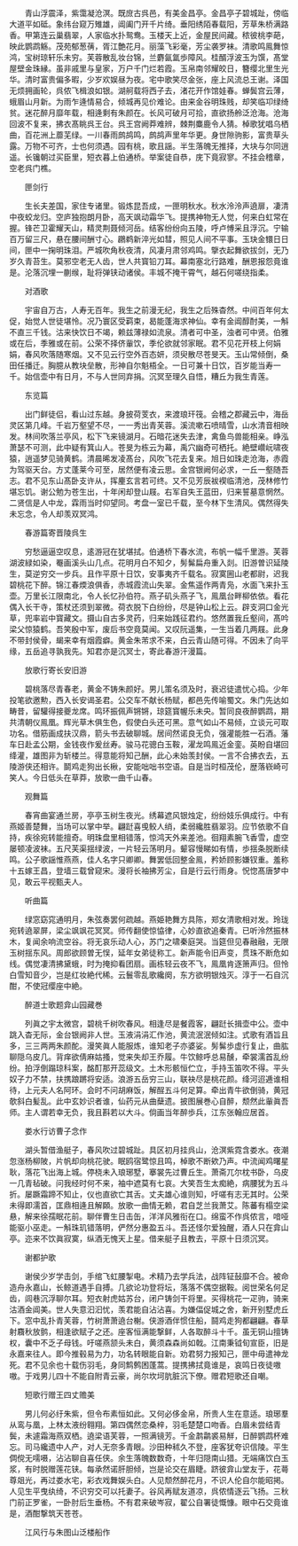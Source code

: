 <!-- { "loadSidebar": true } -->
　　青山浮震泽，紫霭凝沧溟。既庻古呉邑，有美金昌亭。金昌亭子碧城趾，傍临大道平如砥。象纬台窥万雉雄，阊阖门开千片绮。垂阳绣陌春载阳，芳草朱桥满路香。甲第连云巢翡翠，人家临水扑鸳鸯。玉楼天上近，金屋民间藏。秾彼桃李葩，映此鹦鹉觞。茂苑郁葱蒨，胥江艶花月。丽藻飞彩毫，芳尘袭罗袜。清歌鸣鳯舞惊鸿，宝树琼轩乐未穷。芙蓉散乱妆台锦，兰麝氤氲歩障风。桂醑浮波玉为馔，髙堂屋壁金珠縁。虽非戚里与皇家，万户千门烂若霞。玉帛南邻耀皎日，簪缨北里生光华。清时富贵偏多暇，少岁欢娱昼为夜。宅中歌笑尽金张，座上风流总王谢。泽国无烦拥画轮，呉侬飞楫浪如银。湖舸载将西子去，渚花开作馆娃春。蝉鬓宫云薄，蛾眉山月新。为雨乍逄情易合，倾城再见价难论。由来金谷明珠贱，却笑临卭绿绮贫。迷花醉月靡年载，相逄剩有朱颜在。长风可破月可拾，直欲扬舲泛沧海。沧海回波不复来，拂衣髙眺呉王台。呉王宫阙莽难辨，棘荆麋鹿令人猜。棹歌犹唱乌栖曲，百花洲上蘼芜绿。一川春雨鹧鸪鸣，鹧鸪声里年华更。身世隙驹影，富贵草头露。万物不可齐，士也何须遇。园有桃，歌且謡。半生落魄无推择，大块与尔同逍遥。长镵朝过买臣里，短衣暮上伯通桥。举案徒自恭，庑下竟寂寥。不挂会稽章，空老呉门樵。

　　匣剑行

　　生长夫差国，家住专诸里。锻炼昆吾成，一匣明秋水。秋水泠泠声遶扉，凄清中夜蛟龙归。空庐独抱朗月卧，高天飒动霜华飞。提携神物无人觉，何来白虹常在握。锋芒卫霍耀天山，精灵荆聂倾河岳。结客纷纷向五陵，呼卢愽采且浮沉。宁输百万留三尺，悬在腰间酬寸心。鸊鹈新淬光如彗，照见人间不平事。玉玦金镮日日间，匣中一掬明珠泪。严城吹角秋夜清，风凄月肃邻鸡鸣。擥衣起舞欲拔剑，无乃岁久青苔生。莫邪空老无人齿，世人共寳铅刀耳。幕南塞北行路难，酬恩报怨竟谁是。沦落沉埋一蒯缑，耻将弹铗动诸侯。丰城不掩干霄气，越石何嗟绕指柔。

　　对酒歌

　　宇宙自万古，人寿无百年。我生之前漫无纪，我生之后殊杳然。中间百年何太促，始觉人世徒堪怜。况乃寰区受羁束，曷能蓬海求神仙。幸有金阊醇酎美，一斛不直三千钱。沽来快饮日不竭，赖兹薄禄如流泉。清者可中圣，浊者可中贤。伯雅或在后，季雅或在前。公荣不择侪軰饮，季伦欲就邻家眠。君不见花开枝上何娟娟，春风吹落随寒烟。又不见云行空外百态妍，须臾散尽苍旻天。玉山常倾倒，桑田任播迁。胸臆从教块垒散，形神自尔魁梧全。一日可兼十日饮，百岁能当寿一千。始信壶中有日月，不与人世同弃捐。沉冥至理久自悟，糟丘为我生青莲。

　　东览篇

　　出门鲜徒侣，看山过东越。身披荷芰衣，来渡琅玕筏。会稽之郡藏云中，海岳灵区第几峰。千岩万壑望不尽，一一秀出青芙蓉。溪流嗽石喷晴雪，山水清音相映发。林间吹落兰亭风，松下飞来镜湖月。石暗花迷失去津，禽鱼鸟兽能相亲。峥泓萧瑟不可测，此中疑有箕山人。苍旻为栋云为幕，禹穴幽奇可栖托。絶壁巑岏啸夜猿，逍遥梦见骑黄鹤。清晨晞发凌髙台，风吹飞花去复来。旭日如珠走沧海，赤霞为驾驱天台。方丈蓬莱今可至，居然便有凌云思。金宫银阙何必求，一丘一壑随吾志。君不见东山髙卧支许从，挥麈玄言若可终。又不见芳辰袚褉临清池，茂林修竹堪忘饥。谢公勉为苍生出，十年闲却登山屐。右军自失王蓝田，归来誓墓意惘然。二贤信是人中龙，霖雨当时仰望同。考盘一室已千载，至今林下生清风。偶然得失未忘念，令人却羡双冥鸿。

　　春游篇寄晋陵呉生

　　穷愁逼逼空叹息，逺游冠在犹堪拭。伯通桥下春水流，布帆一幅千里游。芙蓉湖波緑如染，罨画溪头山几点。花明月白不知夕，髣髴扁舟重入剡。旧游曽识延陵生，莫逆穷交一步兵。且作平原十日饮，安事夷齐千载名。寂寞圌山老都尉，迟我碧桃花下醉。锦江春煗浪俱香，赤城霞流山失翠。金焦遥作两青凫，水面飞来扑玉壶。万里长江限南北，令人长忆孙伯符。燕子矶头燕子飞，鳯凰台畔柳依依。看花偶入长干寺，策杖还须到翠微。荷衣脱下白纷纷，尽是钟山松上云。辟支洞口金光草，兜率岩中寳藏文。摄山自古多灵药，归来始践征君约。悠然置我丘壑间，髙吟梁父惊猿鹤。吾笑殷中军，废后书空竟莫闻。又叹阮遥集，一生当着几两屐。此身不带封侯骨，朅来幸有烟霞癖。黄金朱芾求不来，白云青山随可得。不因未了向平缘，五岳追寻孰我先。知君亦是沉冥士，寄此春游汗漫篇。

　　放歌行寄长安旧游

　　碧桃落尽青春老，黄金不铸朱颜好。男儿策名须及时，衰迟徒遣忧心捣。少年投笔欲邀勲，西入长安谒圣君。公交车不献长杨赋，都邑先传喻蜀文。朱门先达如畴昔，留驩得接夔龙席。鸣环振佩声锵锵，琼筵寳幄乐未央。暂同良夜醉鹦鹉，期共清朝仪鳯凰。辉光草木俱生色，假使白头还可黑。意气如山不易倾，立谈元可取功名。借筋画成扶汉鼎，箭头书去破聊城。居间然诺良无负，强灌能胜一石酒。藩车日赴孟公期，金钱夜作爰丝寿。骏马花骢白玉鞍，濯龙鸣鳯近金銮。英盼自堪回绛灌，雄图非为斩楼兰。得意能将知己酬，此心未始羡封侯。一言不合拂衣去，五陵游侠还相许。鬬鸡走狗出长楸，安能咄咄书空语。自是当时桓茂伦，歴落嵚崎可笑人。今日低头在草莽，放歌一曲千山春。

　　观舞篇

　　春宵曲宴通兰房，亭亭玉树生夜光。绣幕遮风银烛定，纷纷妓乐俱成行。中有燕姬善楚舞，当场可以掌中举。翩跹喜曵鲛人绡，柔弱纔胜翡翠羽。应节依歌不自持，疾徐宛转能擅奇。明珠盘里相错落，惊鸿天外来差池。徊翔素腕飞香雪，虚空屡顿凌波袜。五尺芙渠揺绿波，一片轻云荡明月。颦容慢睇如有情，歩揺条脱断续鸣。公子歌謡惟燕燕，佳人名字只卿卿。舞罢低回整金鳯，矜娇顾影嫌钗重。羞称十五嫁王昌，登墙三载曾窥宋。漫将长袖拂芳尘，自是行云行雨身。怳惚髙唐梦中见，敢云平视甄夫人。

　　听曲篇

　　绿窓窈窕通明月，朱弦奏罢何疏越。燕姫艳舞方具陈，郑女清歌相对发。玲珑宛转遶翠屏，梁尘飒飒花冥冥。师传翻使惊恊律，心妙直欲追秦青。已听泠然振林木，复闻余响流空谷。将无哀乐动人心，苏门之啸秦庭哭。当筵但见春融融，无限玉树揺东风。周郎欲顾曽无悮，延年女弟徒称工。新声能令旧声变，贯珠不断危如线。偶觉凄清拂黛蛾，时为掩抑看团扇。画栋轻云夜不飞，鳯凰肯逐箫声归。但怜白雪知音少，岂是红妆絶代稀。云鬟零乱歌纔阕，东方欲明银烛灭。淳于一石自沉酣，不使冠缨座中絶。

　　醉道士歌题弇山园藏巻

　　列眞之宇太微宫，碧桃千树吹春风。相逢尽是餐霞客，翩跹长揖壶中公。壶中跳入杳无际，金台银阙非人世。玉液涓涓汇作池，黄流泯泯倾如注。式歌有酒旨且多，三三两两朱颜酡。漫笑眞人能服炼，谁知老子亦婆娑。髣髴歩虚行复止，曲肱聊隠乌皮几。背痒欲倩麻姑搔，觉来失却王乔履。牛饮鲸呼总易醺，牵裳濡首乱纷纷。拍浮倒蹋琼科案，酩酊那开蕊级文。土木形骸恒伫立，手持玉笛吹不得。平头奴子力不禁，扶携踉蹡将安适。浪游五岳穷三山，联袂尽是桃花颜。绛河迢逓谁相待，上元夫人名阿环。会时不问胡麻饭，解酲五斗何足算。牵出青牛欲倒骑，黄冠欹斜白髪乱。此中玄妙识者谁，仙药元从曲蘖遗。披图展巻心自醉，颓然此軰眞吾师。主人谓若幸无负，我且斟若以大斗。倘画当年醉歩兵，江东张翰应居首。

　　娄水行访曹子念作

　　湖头暂借渔艇子，春风吹过碧城趾。具区初月挂呉山，沧溟紫霓含娄水。夜潮忽涨杨柳陂，片帆却向桃花驶。眠鸥宿鹭惊且鸣，棹歌不断欸乃声。中流闻鸡曙星耿，落花飞出海上城。停桡未入琅琊墅，搴裳先过曹丘生。萧斋兀尔枕书卧，乌皮一几青毡破。问我经时何不来，袖中遮莫有七哀。大笑吾生太痴絶，病腰犹为五斗折。屡蹶霜蹄不知止，仪也直欲亡其舌。丈夫雄心谁则知，吁嗟有志无其时。公荣未得即濡首，匡鼎相逄且解頥。放歌一曲情无赖，君自芝兰我萧艾。陈蕃有榻空梁悬，解来徐孺眠花前。聊伴曹生日击缶，洋洋风雅衔在口。绵蛮不作呉侬言，喑哑能驱小巫走。一斛珠玑错落明，俨然分惠盈五斗。吾还怪尔爱独醒，酒人只在弇山亭。迩来不饮眞寂寞，纵酒无愧天上星。借来艇子且教去，平原十日须沉冥。

　　谢都护歌

　　谢侯少岁学击剑，手绾飞虹腰掣电。术精乃去学兵法，战阵钲鼔靡不合。被命造舟永嘉山，长鲸道遇手自搏。几欲论功登将坛，落落不偶空据鞍。阅世荣名何足齿，闾巷沉浮聊尔耳。短衣射虎姑苏台，闭户铸剑干将里。买得桃花一疋驹，骑来沽酒金阊美。世人失意汩汩忧，羡君能自沾沾喜。为嫌偪促城之舍，新开别墅虎丘下。窓中乱扑青芙蓉，竹树萧萧遶台榭。侠游酒伴惯住船，鬪鸡走狗都翩翩。春草射麛秋放鹯，相逢欲赋子之还。座客恒满能撃鲜，人各取醉斗十千。虽无铜山擅铸权，囊中不乏子母钱。吁嗟燕颔头未白，黄须森森尚如戟。江南秉钺旬宣臣，旧是永嘉来往人。即今推毂易为力，功名转眼能自新。劝君努力报知己，匣中毋遣神龙死。君不见余也十载伤羽毛，身同鹪鹩困蓬蒿。提携拂拭竟谁是，哀鸣日夜徒嗷嗷。于戏男儿四十不能自附青云豪，尚尔坎坷肮脏沉下僚。赠君短歌还自嘲。

　　短歌行赠王四丈赡美

　　男儿何必纡朱紫，但令布素恒如此。又何必侈金帛，所贵人生在意适。琅琊羣从鸾与凰，上林太液纷翱翔。第四偶然恋桑梓，羽毛楚楚口吻香。白眉未尝结青鬓，未遽霜海燕双栖。遶梁语芙蓉，一照满镜芳。千金鹔鹴裘易觧，日醉鹦鹉杯难忘。司马纔遗中人产，对人无奈多青眼。沙田种秫久不登，座客犹夸识信陵。平生倜傥无嚅嗫，沾沾聊自喜任侠。余生落魄数数奇，十年归隠南山猎。无端痛饮白玉浆，有时脱赠莲花铗。每承然诺肝胆倾，岂是论交在眉睫。跻彼弇山堂友于，花蕚尊爼光，再过娄水宅，彩衣戏舞娱头白。人见颓然醉花月，不识人伦自尔能昭掲。人见生平曳纨绮，不识穷交可以托妻子。谷风再赋友道凉，呉侬情逐云飞扬。三秋门前正罗雀，一卧肘后生垂杨。不有君来破岑寂，翟公自署徒慨慷。眼中石交竟谁是，酒酣撃筑天苍苍。

　　江风行与朱图山泛楼船作

